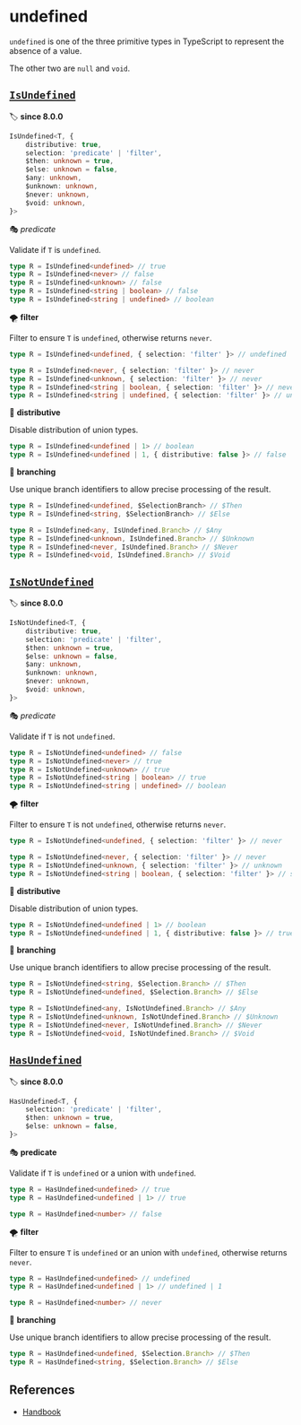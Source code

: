 # undefined

`undefined` is one of the three primitive types in TypeScript to represent the absence of a value.

The other two are `null` and `void`.

## [`IsUndefined`](./is_undefined.ts)

🏷️ **since 8.0.0**

```ts
IsUndefined<T, {
	distributive: true,
	selection: 'predicate' | 'filter',
	$then: unknown = true,
	$else: unknown = false,
	$any: unknown,
	$unknown: unknown,
	$never: unknown,
	$void: unknown,
}>
```

🎭 *predicate*

Validate if `T` is `undefined`.

```ts
type R = IsUndefined<undefined> // true
type R = IsUndefined<never> // false
type R = IsUndefined<unknown> // false
type R = IsUndefined<string | boolean> // false
type R = IsUndefined<string | undefined> // boolean
```

🌪️ **filter**

Filter to ensure `T` is `undefined`, otherwise returns `never`.

```ts
type R = IsUndefined<undefined, { selection: 'filter' }> // undefined

type R = IsUndefined<never, { selection: 'filter' }> // never
type R = IsUndefined<unknown, { selection: 'filter' }> // never
type R = IsUndefined<string | boolean, { selection: 'filter' }> // never
type R = IsUndefined<string | undefined, { selection: 'filter' }> // undefined
```

🔀 **distributive**

Disable distribution of union types.

```ts
type R = IsUndefined<undefined | 1> // boolean
type R = IsUndefined<undefined | 1, { distributive: false }> // false
```

🔱 **branching**

Use unique branch identifiers to allow precise processing of the result.

```ts
type R = IsUndefined<undefined, $SelectionBranch> // $Then
type R = IsUndefined<string, $SelectionBranch> // $Else

type R = IsUndefined<any, IsUndefined.Branch> // $Any
type R = IsUndefined<unknown, IsUndefined.Branch> // $Unknown
type R = IsUndefined<never, IsUndefined.Branch> // $Never
type R = IsUndefined<void, IsUndefined.Branch> // $Void
```

## [`IsNotUndefined`](./is_not_undefined.ts)

🏷️ **since 8.0.0**

```ts
IsNotUndefined<T, {
	distributive: true,
	selection: 'predicate' | 'filter',
	$then: unknown = true,
	$else: unknown = false,
	$any: unknown,
	$unknown: unknown,
	$never: unknown,
	$void: unknown,
}>
```

🎭 *predicate*

Validate if `T` is not `undefined`.

```ts
type R = IsNotUndefined<undefined> // false
type R = IsNotUndefined<never> // true
type R = IsNotUndefined<unknown> // true
type R = IsNotUndefined<string | boolean> // true
type R = IsNotUndefined<string | undefined> // boolean
```

🌪️ **filter**

Filter to ensure `T` is not `undefined`, otherwise returns `never`.

```ts
type R = IsNotUndefined<undefined, { selection: 'filter' }> // never

type R = IsNotUndefined<never, { selection: 'filter' }> // never
type R = IsNotUndefined<unknown, { selection: 'filter' }> // unknown
type R = IsNotUndefined<string | boolean, { selection: 'filter' }> // string | boolean
```

🔀 **distributive**

Disable distribution of union types.

```ts
type R = IsNotUndefined<undefined | 1> // boolean
type R = IsNotUndefined<undefined | 1, { distributive: false }> // true
```

🔱 **branching**

Use unique branch identifiers to allow precise processing of the result.

```ts
type R = IsNotUndefined<string, $Selection.Branch> // $Then
type R = IsNotUndefined<undefined, $Selection.Branch> // $Else

type R = IsNotUndefined<any, IsNotUndefined.Branch> // $Any
type R = IsNotUndefined<unknown, IsNotUndefined.Branch> // $Unknown
type R = IsNotUndefined<never, IsNotUndefined.Branch> // $Never
type R = IsNotUndefined<void, IsNotUndefined.Branch> // $Void
```

## [`HasUndefined`](./has_undefined.ts)

🏷️ **since 8.0.0**

```ts
HasUndefined<T, {
	selection: 'predicate' | 'filter',
	$then: unknown = true,
	$else: unknown = false,
}>
```

🎭 **predicate**

Validate if `T` is `undefined` or a union with `undefined`.

```ts
type R = HasUndefined<undefined> // true
type R = HasUndefined<undefined | 1> // true

type R = HasUndefined<number> // false
```

🌪️ **filter**

Filter to ensure `T` is `undefined` or an union with `undefined`, otherwise returns `never`.

```ts
type R = HasUndefined<undefined> // undefined
type R = HasUndefined<undefined | 1> // undefined | 1

type R = HasUndefined<number> // never
```

🔱 **branching**

Use unique branch identifiers to allow precise processing of the result.

```ts
type R = HasUndefined<undefined, $Selection.Branch> // $Then
type R = HasUndefined<string, $Selection.Branch> // $Else
```

## References

- [Handbook]

[handbook]: https://www.typescriptlang.org/docs/handbook/2/everyday-types.html#null-and-undefined
